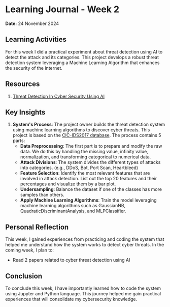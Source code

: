 # Learning Journal - Week 2

**Date:** 24 November 2024

## Learning Activities
For this week I did a practical experiment about threat detection using AI to detect the attack and its categories. This project develops a robust threat detection system leveraging a Machine Learning Algorithm that enhances the security of the internet.

## Resources
1. [Threat Detection In Cyber Security Using AI](https://github.com/yasakrami/Threat-Detection-in-Cyber-Security-Using-AI)

## Key Insights
1. **System's Process**: The project owner builds the threat detection system using machine learning algorithms to discover cyber threats. This project is based on the [CIC-IDS2017 database](https://www.unb.ca/cic/datasets/ids-2017.html). The process contains 5 parts:
   - **Data Preprocessing**: The first part is to prepare and modify the raw data. We do this by handling the missing value, infinity value, normalization, and transforming categorical to numerical data. 
   - **Attack Divisions**: The system divides the different types of attacks into categories. (e.g., DDoS, Bot, Port Scan, Heartbleed)
   - **Feature Selection**: Identify the most relevant features that are involved in attack detection. List out the top 20 features and their percentages and visualize them by a bar plot. 
   - **Undersampling**: Balance the dataset if one of the classes has more samples than others.
   - **Apply Machine Learning Algorithms**: Train the model leveraging machine learning algorithms such as GaussianNB, QuadraticDiscriminantAnalysis, and MLPClassifier.

## Personal Reflection
This week, I gained experiences from practicing and coding the system that helped me understand how the system works to detect cyber threats. In the coming week, I plan to: 
  - Read 2 papers related to cyber threat detection using AI

## Conclusion
To conclude this week, I have importantly learned how to code the system using Jupyter and Python language. This journey helped me gain practical experiences that will consolidate my cybersecurity knowledge.

